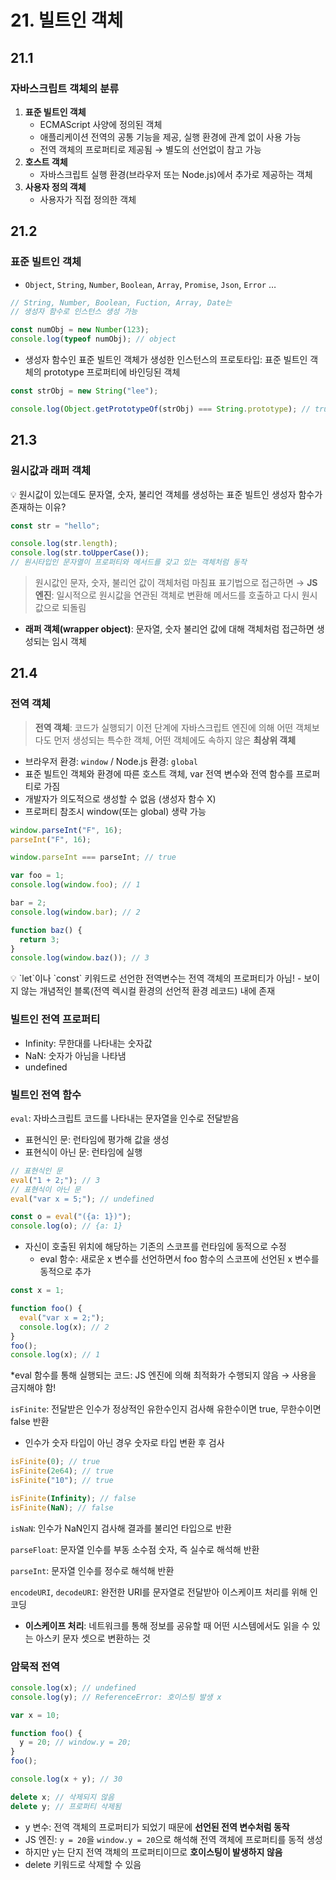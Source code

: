 # 21. 빌트인 객체

## 21.1

### 자바스크립트 객체의 분류

1. **표준 빌트인 객체**
   - ECMAScript 사양에 정의된 객체
   - 애플리케이션 전역의 공통 기능을 제공, 실행 환경에 관계 없이 사용 가능
   - 전역 객체의 프로퍼티로 제공됨 → 별도의 선언없이 참고 가능
2. **호스트 객체**
   - 자바스크립트 실행 환경(브라우저 또는 Node.js)에서 추가로 제공하는 객체
3. **사용자 정의 객체**
   - 사용자가 직접 정의한 객체

## 21.2

### 표준 빌트인 객체

- `Object`, `String`, `Number`, `Boolean`, `Array`, `Promise`, `Json`, `Error` …

```jsx
// String, Number, Boolean, Fuction, Array, Date는
// 생성자 함수로 인스턴스 생성 가능

const numObj = new Number(123);
console.log(typeof numObj); // object
```

- 생성자 함수인 표준 빌트인 객체가 생성한 인스턴스의 프로토타입:
  표준 빌트인 객체의 prototype 프로퍼티에 바인딩된 객체

```jsx
const strObj = new String("lee");

console.log(Object.getPrototypeOf(strObj) === String.prototype); // true
```

## 21.3

### 원시값과 래퍼 객체

<aside>
💡 원시값이 있는데도 문자열, 숫자, 불리언 객체를 생성하는 표준 빌트인 생성자 함수가 존재하는 이유?

</aside>

```jsx
const str = "hello";

console.log(str.length);
console.log(str.toUpperCase());
// 원시타입인 문자열이 프로퍼티와 메서드를 갖고 있는 객체처럼 동작
```

> 원시값인 문자, 숫자, 불리언 값이 객체처럼 마침표 표기법으로 접근하면
> → **JS엔진**: 일시적으로 원시값을 연관된 객체로 변환해 메서드를 호출하고 다시 원시값으로 되돌림

- **래퍼 객체(wrapper object)**: 문자열, 숫자 불리언 값에 대해 객체처럼 접근하면 생성되는 임시 객체

## 21.4

### 전역 객체

> **전역 객체**: 코드가 실행되기 이전 단계에 자바스크립트 엔진에 의해 어떤 객체보다도 먼저 생성되는 특수한 객체, 어떤 객체에도 속하지 않은 **최상위 객체**

- 브라우저 환경: `window` / Node.js 환경: `global`
- 표준 빌트인 객체와 환경에 따른 호스트 객체, var 전역 변수와 전역 함수를 프로퍼티로 가짐
- 개발자가 의도적으로 생성할 수 없음 (생성자 함수 X)
- 프로퍼티 참조시 window(또는 global) 생략 가능

```jsx
window.parseInt("F", 16);
parseInt("F", 16);

window.parseInt === parseInt; // true
```

```jsx
var foo = 1;
console.log(window.foo); // 1

bar = 2;
console.log(window.bar); // 2

function baz() {
  return 3;
}
console.log(window.baz()); // 3
```

<aside>
💡 `let`이나 `const` 키워드로 선언한 전역변수는 전역 객체의 프로퍼티가 아님!
- 보이지 않는 개념적인 블록(전역 렉시컬 환경의 선언적 환경 레코드) 내에 존재

</aside>

### 빌트인 전역 프로퍼티

- Infinity: 무한대를 나타내는 숫자값
- NaN: 숫자가 아님을 나타냄
- undefined

### 빌트인 전역 함수

`eval`: 자바스크립트 코드를 나타내는 문자열을 인수로 전달받음

- 표현식인 문: 런타임에 평가해 값을 생성
- 표현식이 아닌 문: 런타임에 실행

```jsx
// 표현식인 문
eval("1 + 2;"); // 3
// 표현식이 아닌 문
eval("var x = 5;"); // undefined

const o = eval("({a: 1})");
console.log(o); // {a: 1}
```

- 자신이 호출된 위치에 해당하는 기존의 스코프를 런타임에 동적으로 수정
  - eval 함수: 새로운 x 변수를 선언하면서 foo 함수의 스코프에 선언된 x 변수를 동적으로 추가

```jsx
const x = 1;

function foo() {
  eval("var x = 2;");
  console.log(x); // 2
}
foo();
console.log(x); // 1
```

\*eval 함수를 통해 실행되는 코드: JS 엔진에 의해 최적화가 수행되지 않음 → 사용을 금지해야 함!

`isFinite`: 전달받은 인수가 정상적인 유한수인지 검사해 유한수이면 true, 무한수이면 false 반환

- 인수가 숫자 타입이 아닌 경우 숫자로 타입 변환 후 검사

```jsx
isFinite(0); // true
isFinite(2e64); // true
isFinite("10"); // true

isFinite(Infinity); // false
isFinite(NaN); // false
```

`isNaN`: 인수가 NaN인지 검사해 결과를 불리언 타입으로 반환

`parseFloat`: 문자열 인수를 부동 소수점 숫자, 즉 실수로 해석해 반환

`parseInt`: 문자열 인수를 정수로 해석해 반환

`encodeURI`, `decodeURI`: 완전한 URI를 문자열로 전달받아 이스케이프 처리를 위해 인코딩

- **이스케이프 처리**: 네트워크를 통해 정보를 공유할 때 어떤 시스템에서도 읽을 수 있는 아스키 문자 셋으로 변환하는 것

### 암묵적 전역

```jsx
console.log(x); // undefined
console.log(y); // ReferenceError: 호이스팅 발생 x

var x = 10;

function foo() {
  y = 20; // window.y = 20;
}
foo();

console.log(x + y); // 30

delete x; // 삭제되지 않음
delete y; // 프로퍼티 삭제됨
```

- y 변수: 전역 객체의 프로퍼티가 되었기 때문에 **선언된 전역 변수처럼 동작**
- JS 엔진: `y = 20`을 `window.y = 20`으로 해석해 전역 객체에 프로퍼티를 동적 생성
- 하지만 y는 단지 전역 객체의 프로퍼티이므로 **호이스팅이 발생하지 않음**
- delete 키워드로 삭제할 수 있음
